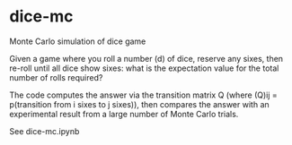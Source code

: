 # dice-mc
Monte Carlo simulation of dice game

Given a game where you roll a number (d) of dice, reserve any sixes, then re-roll until all dice show sixes: what is the expectation value for the total number of rolls required?

The code computes the answer via the transition matrix Q (where (Q)ij = p(transition from i sixes to j sixes)), then compares the answer with an experimental result from a large number of Monte Carlo trials.

See dice-mc.ipynb
